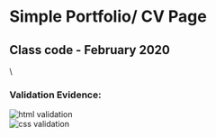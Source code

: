 # Simple Portfolio/ CV Page
## Class code - February 2020
\
### Validation Evidence:
![html validation](http://timireland.uk/simple-cv/html.jpg)
\
![css validation](http://timireland.uk/simple-cv/css.jpg)